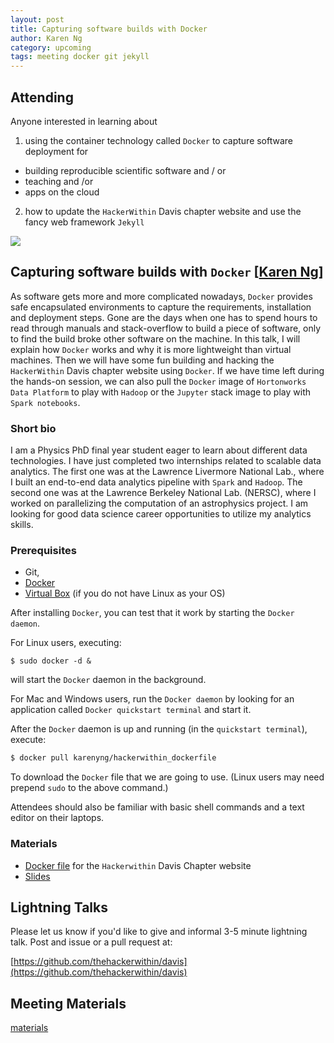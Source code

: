 ```yaml
---
layout: post
title: Capturing software builds with Docker
author: Karen Ng
category: upcoming
tags: meeting docker git jekyll 
---
```


## Attending

Anyone interested in learning about    
1) using the container technology called `Docker` to capture software deployment for    

* building reproducible scientific software and / or
* teaching and /or
* apps on the cloud 

2) how to update the `HackerWithin` Davis chapter website and use the fancy web
framework `Jekyll`  

![](http://blogs.gartner.com/richard-watson/files/2015/05/can-use-same-containers-tomorrow.jpg)

## Capturing software builds with `Docker` [[Karen Ng](karenyyng.github.io)]
As software gets more and more complicated nowadays, `Docker`
provides safe encapsulated environments to capture the requirements,
installation and deployment steps. Gone are the days when one has to spend hours to read
through manuals and stack-overflow to build a piece of software, only to find the build 
broke other software on the machine. 
In this talk, I will explain how `Docker` works and why it is more lightweight
than virtual machines. Then we will have some fun building and hacking the 
`HackerWithin` Davis chapter website using `Docker`. If we have time left
during the hands-on session, we can also pull the `Docker` image of `Hortonworks Data
Platform` to play with `Hadoop` or the `Jupyter` stack image to play with `Spark
notebooks`.

### Short bio
I am a Physics PhD final year student eager to learn about different data
technologies. I have just completed two internships related to scalable data
analytics. The first one was at the Lawrence Livermore National Lab., where I built an
end-to-end data analytics pipeline with `Spark` and `Hadoop`. The second one was at the Lawrence
Berkeley National Lab. (NERSC), where I worked on parallelizing the computation of an astrophysics 
project. I am looking for good data science career opportunities to utilize my
analytics skills. 


### Prerequisites

* Git, 
* [Docker](https://docs.docker.com/engine/installation/) 
* [Virtual Box](https://www.virtualbox.org/wiki/Downloads) (if you do not have Linux as your OS)

After installing `Docker`, you can test that it work by starting the `Docker daemon`. 

For Linux users, executing: 
```
$ sudo docker -d &
```
will start the `Docker` daemon in the background. 

For Mac and Windows users, run the `Docker daemon`
by looking for an application called `Docker quickstart terminal` and start it. 

After the `Docker` daemon is up and running (in the `quickstart terminal`), 
execute:

```bash
$ docker pull karenyng/hackerwithin_dockerfile
```

To download the `Docker` file that we are going to use.
(Linux users may need prepend `sudo` to the above command.)
 
Attendees should also be familiar with basic shell commands and a text editor on their laptops.

### Materials
* [Docker file](https://github.com/karenyyng/hackerwithin_dockerfile) for the
    `Hackerwithin` Davis Chapter website
* [Slides](http://karenyyng.github.io/MySlideDeck/dockerTutorial.html)

## Lightning Talks

Please let us know if you'd like to give and informal 3-5 minute lightning
talk. Post and issue or a pull request at:

[https://github.com/thehackerwithin/davis](https://github.com/thehackerwithin/davis)


## Meeting Materials

[materials](https://github.com/thehackerwithin/davis/tree/gh-pages/meeting-materials/2016-04-14)
